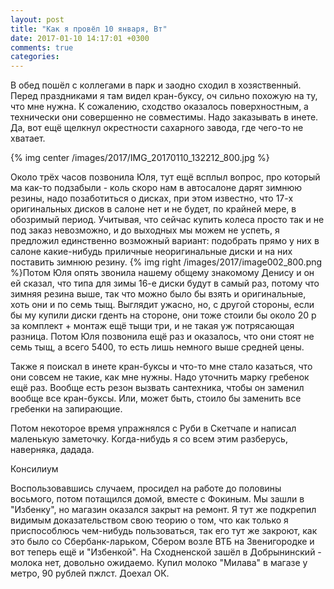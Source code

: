 ```yaml
---
layout: post
title: "Как я провёл 10 января, Вт"
date: 2017-01-10 14:17:01 +0300
comments: true
categories: 
---
```


В обед пошёл с коллегами в парк и заодно сходил в хозяственный. Перед праздниками я там видел кран-буксу, оч сильно похожую на ту, что мне нужна. К сожалению, сходство оказалось поверхностным, а технически они совершенно не совместимы. Надо заказывать в инете. Да, вот ещё щелкнул окрестности сахарного завода, где чего-то не хватает.

{% img center /images/2017/IMG_20170110_132212_800.jpg %}

Около трёх часов позвонила Юля, тут ещё всплыл вопрос, про который ма как-то подзабыли - коль скоро нам в автосалоне дарят зимнюю резины, надо позаботиться о дисках, при этом известно, что 17-х оригинальных дисков в салоне нет и не будет, по крайней мере, в обозримый период. Учитывая, что сейчас купить колеса просто так и не под заказ невозможно, и до выходных мы можем не успеть, я предложил единственно возможный вариант: подобрать прямо у них в салоне какие-нибудь приличные неоригинальные диски и на них поставить зимнюю резину. {% img right /images/2017/image002_800.png %}Потом Юля опять звонила нашему общему знакомому Денису и он ей сказал, что типа для зимы 16-е диски будут в самый раз, потому что зимняя резина выше, так что можно было бы взять и оригинальные, хоть они и по семь тыщ. Выглядит ужасно, но, с другой стороны, если бы му купили диски гденть на стороне, они тоже стоили бы около 20 р за комплект + монтаж ещё тыщи три, и не такая уж потрясающая разница. Потом Юля позвонила ещё раз и оказалось, что они стоят не семь тыщ, а всего 5400, то есть лишь немного выше средней цены.

Также я поискал в инете кран-буксы и что-то мне стало казаться, что они совсем не такие, как мне нужны. Надо уточнить марку гребенок ещё раз. Вообще есть резон вызвать сантехника, чтобы он заменил вообще все кран-буксы. Или, может быть, стоило бы заменить все гребенки на запирающие.

Потом некоторое время упражнялся с Руби в Скетчапе и написал маленькую заметочку. Когда-нибудь я со всем этим разберусь, наверняка, дадада.

Консилиум

Воспользовавшись случаем, просидел на работе до половины восьмого, потом потащился домой, вместе с Фокиным. Мы зашли в "Избенку", но магазин оказался закрыт на ремонт. Я тут же подкрепил видимым доказательством свою теорию о том, что как только я приспособлюсь чем-нибудь пользоваться, так его тут же закроют, как это было со Сбербанк-ларьком, Сбером возле ВТБ на Звенигородке и вот теперь ещё и "Избенкой". На Сходненской зашёл в Добрынинский - молока нет, довольно ожидаемо. Купил молоко "Милава" в магазе у метро, 90 рублей пжлст. Доехал ОК.